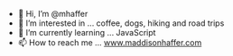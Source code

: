 - 👋 Hi, I’m @mhaffer
- 👀 I’m interested in ... coffee, dogs, hiking and road trips
- 🌱 I’m currently learning ... JavaScript
- 📫 How to reach me ... www.maddisonhaffer.com

<!---
mhaffer/mhaffer is a ✨ special ✨ repository because its `README.md` (this file) appears on your GitHub profile.
You can click the Preview link to take a look at your changes.
--->
